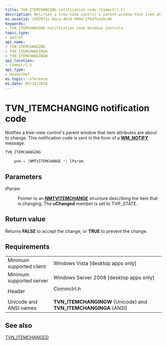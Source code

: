 ```yaml
---
title: TVN_ITEMCHANGING notification code (Commctrl.h)
description: Notifies a tree-view control's parent window that item attributes are about to change. This notification code is sent in the form of a WM\_NOTIFY message.
ms.assetid: c997871c-8eca-46c0-999d-2f6d7e3e6c96
keywords:
- TVN_ITEMCHANGING notification code Windows Controls
topic_type:
- apiref
api_name:
- TVN_ITEMCHANGING
- TVN_ITEMCHANGINGA
- TVN_ITEMCHANGINGW
api_location:
- Commctrl.h
api_type:
- HeaderDef
ms.topic: reference
ms.date: 05/31/2018
---
```


# TVN\_ITEMCHANGING notification code

Notifies a tree-view control's parent window that item attributes are about to change. This notification code is sent in the form of a [**WM\_NOTIFY**](wm-notify.md) message.


```C++
TVN_ITEMCHANGING
        
    pnm = (NMTVITEMCHANGE *) lParam; 
```



## Parameters

<dl> <dt>

*lParam* 
</dt> <dd>

Pointer to an [**NMTVITEMCHANGE**](/windows/win32/api/commctrl/ns-commctrl-nmtvitemchange) structure describing the item that is changing. The **uChanged** member is set to TVIF\_STATE.

</dd> </dl>

## Return value

Returns **FALSE** to accept the change, or **TRUE** to prevent the change.

## Requirements



|                                     |                                                                                       |
|-------------------------------------|---------------------------------------------------------------------------------------|
| Minimum supported client<br/> | Windows Vista \[desktop apps only\]<br/>                                        |
| Minimum supported server<br/> | Windows Server 2008 \[desktop apps only\]<br/>                                  |
| Header<br/>                   | <dl> <dt>Commctrl.h</dt> </dl> |
| Unicode and ANSI names<br/>   | **TVN\_ITEMCHANGINGW** (Unicode) and **TVN\_ITEMCHANGINGA** (ANSI)<br/>         |



## See also

<dl> <dt>

[TVN\_ITEMCHANGED](tvn-itemchanged.md)
</dt> </dl>

 

 





